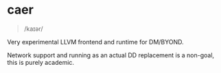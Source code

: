 # caer
> /kaɪər/

Very experimental LLVM frontend and runtime for DM/BYOND.

Network support and running as an actual DD replacement is a non-goal, this is purely academic.
